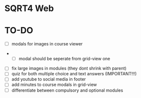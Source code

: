 # SQRT4 Web

# TO-DO
- [ ] modals for images in course viewer
- - [ ] modal should be seperate from grid-view one
- [ ] fix large images in modules (they dont shrink with parent)
- [ ] quiz for both multiple choice and text answers (IMPORTANT!!!)
- [ ] add youtube to social media in footer
- [ ] add minutes to course modals in grid-view
- [ ] differentiate between compulsory and optional modules